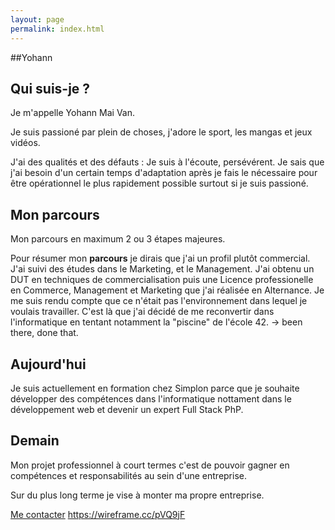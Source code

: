 ```yaml
---
layout: page
permalink: index.html
---
```

##Yohann

## Qui suis-je ?

Je m'appelle Yohann Mai Van.

Je suis passioné par plein de choses, j'adore le sport, les mangas et jeux vidéos.

J'ai des qualités et des défauts : Je suis à l'écoute, persévérent. Je sais que j'ai besoin d'un certain temps d'adaptation après je fais le nécessaire pour être opérationnel le plus rapidement possible surtout si je suis passioné.

## Mon parcours

Mon parcours en maximum 2 ou 3 étapes majeures.

Pour résumer mon **parcours** je dirais que j'ai un profil plutôt commercial. J'ai suivi des études dans le Marketing, et le Management. J'ai obtenu un DUT en techniques de commercialisation puis une Licence professionelle en Commerce, Management et Marketing que j'ai réalisée en Alternance.
Je me suis rendu compte que ce n'était pas l'environnement dans lequel je voulais travailler. 
C'est là que j'ai décidé de me reconvertir dans l'informatique en tentant notamment la "piscine" de l'école 42.
-> been there, done that.

## Aujourd'hui

Je suis actuellement en formation chez Simplon parce que je souhaite développer des compétences dans l'informatique nottament dans le développement web et devenir un expert Full Stack PhP.


## Demain

Mon projet professionnel à court termes c'est de pouvoir gagner en compétences et responsabilités au sein d'une entreprise. 

Sur du plus long terme je vise à monter ma propre entreprise.

[Me contacter](contact.html)
https://wireframe.cc/pVQ9jF
